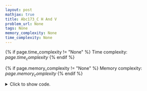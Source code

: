 ```yaml
---
layout: post
mathjax: true
title: Abc173_C H And V
problem_url: None
tags: None
memory_complexity: None
time_complexity: None
---
```




{% if page.time_complexity != "None" %}
Time complexity: ${{ page.time_complexity }}$
{% endif %}

{% if page.memory_complexity != "None" %}
Memory complexity: ${{ page.memory_complexity }}$
{% endif %}

<details>
<summary>
<p style="display:inline">Click to show code.</p>
</summary>
```cpp
{% raw %}
using namespace std;
int count_black(
    const vector<string> &color, int mask_h, int mask_w, int h, int w)
{
    int ans = 0;
    for (int r = 0; r < h; ++r)
    {
        for (int c = 0; c < w; ++c)
        {
            if (((mask_h >> r) & 1) or (mask_w >> c) & 1)
                continue;
            if (color[r][c] == '#')
                ans++;
        }
    }
    return ans;
}
int main(void)
{
    int h, w, k, ans = 0;
    vector<string> c;
    cin >> h >> w >> k;
    c.resize(h);
    for_each(c.begin(), c.end(), [](string &row) { cin >> row; });
    for (int mask_h = 0; mask_h < (1 << h); ++mask_h)
    {
        for (int mask_w = 0; mask_w < (1 << w); ++mask_w)
        {
            if (auto cur = count_black(c, mask_h, mask_w, h, w); cur == k)
                ans++;
        }
    }
    cout << ans << endl;
    return 0;
}

{% endraw %}
```
</details>

